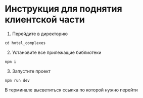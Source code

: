 # Инструкция для поднятия клиентской части

1. Перейдите в директорию

```
cd hotel_complexes
```

2. Установите все прилежащие библиотеки

```
npm i
```

3. Запустите проект

```
npm run dev
```

В терминале высветиться ссылка по которой нужно перейти
